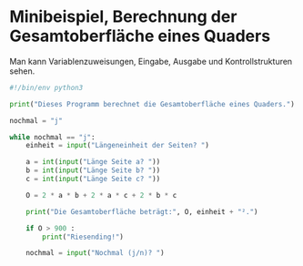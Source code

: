 # Minibeispiel, Berechnung der Gesamtoberfläche eines Quaders
Man kann Variablenzuweisungen, Eingabe, Ausgabe und Kontrollstrukturen sehen.


```python
#!/bin/env python3

print("Dieses Programm berechnet die Gesamtoberfläche eines Quaders.")

nochmal = "j"

while nochmal == "j":
    einheit = input("Längeneinheit der Seiten? ")

    a = int(input("Länge Seite a? "))
    b = int(input("Länge Seite b? "))
    c = int(input("Länge Seite c? "))

    O = 2 * a * b + 2 * a * c + 2 * b * c

    print("Die Gesamtoberfläche beträgt:", O, einheit + "².")

    if O > 900 :
        print("Riesending!")

    nochmal = input("Nochmal (j/n)? ")

```
